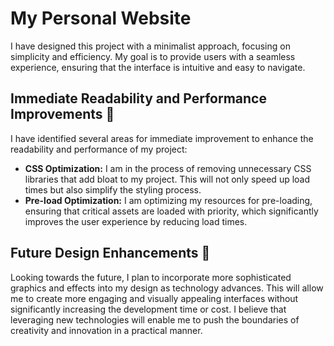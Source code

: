 # My Personal Website

I have designed this project with a minimalist approach, focusing on simplicity and efficiency. My goal is to provide users with a seamless experience, ensuring that the interface is intuitive and easy to navigate.

## Immediate Readability and Performance Improvements 🚀

I have identified several areas for immediate improvement to enhance the readability and performance of my project:
- **CSS Optimization:** I am in the process of removing unnecessary CSS libraries that add bloat to my project. This will not only speed up load times but also simplify the styling process.
- **Pre-load Optimization:** I am optimizing my resources for pre-loading, ensuring that critical assets are loaded with priority, which significantly improves the user experience by reducing load times.

## Future Design Enhancements 🌟

Looking towards the future, I plan to incorporate more sophisticated graphics and effects into my design as technology advances. This will allow me to create more engaging and visually appealing interfaces without significantly increasing the development time or cost. I believe that leveraging new technologies will enable me to push the boundaries of creativity and innovation in a practical manner.
